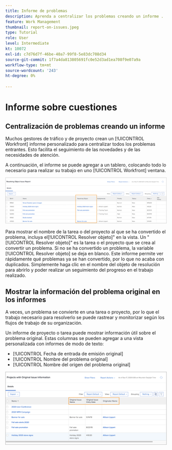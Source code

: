 ```yaml
---
title: Informe de problemas
description: Aprenda a centralizar los problemas creando un informe .
feature: Work Management
thumbnail: report-on-issues.jpeg
type: Tutorial
role: User
level: Intermediate
kt: 10072
exl-id: c7d76d7f-46be-40a7-99f8-5e83dc708d34
source-git-commit: 1f7a4da813805691fc0e52d3ad1ea708f9e07a9a
workflow-type: tm+mt
source-wordcount: '243'
ht-degree: 0%

---
```


# Informe sobre cuestiones

## Centralización de problemas creando un informe

Muchos gestores de tráfico y de proyecto crean un [!UICONTROL Workfront] informe personalizado para centralizar todos los problemas entrantes. Esto facilita el seguimiento de las novedades y de las necesidades de atención.

A continuación, el informe se puede agregar a un tablero, colocando todo lo necesario para realizar su trabajo en uno [!UICONTROL Workfront] ventana.

![Una imagen del [!UICONTROL Resolver objeto] de un informe de problemas.](assets/18-resolving-object-report.png)

Para mostrar el nombre de la tarea o del proyecto al que se ha convertido el problema, incluya el[!UICONTROL Resolver objeto]&quot; en la vista. Un &quot;[!UICONTROL Resolver objeto]&quot; es la tarea o el proyecto que se crea al convertir un problema. Si no se ha convertido un problema, la variable [!UICONTROL Resolver objeto] se deja en blanco. Este informe permite ver rápidamente qué problemas ya se han convertido, por lo que no acaba con duplicados. Simplemente haga clic en el nombre del objeto de resolución para abrirlo y poder realizar un seguimiento del progreso en el trabajo realizado.

## Mostrar la información del problema original en los informes

A veces, un problema se convierte en una tarea o proyecto, por lo que el trabajo necesario para resolverlo se puede rastrear y monitorizar según los flujos de trabajo de su organización.

Un informe de proyecto o tarea puede mostrar información útil sobre el problema original. Estas columnas se pueden agregar a una vista personalizada con informes de modo de texto:

* [!UICONTROL Fecha de entrada de emisión original]
* [!UICONTROL Nombre del problema original]
* [!UICONTROL Nombre del origen del problema original]

![Imagen de la información de informes de problemas.](assets/19-text-mode-reporting-for-issues.png)

<!-- Need wf one documentation article link below

For the text mode used to create this report, see the article titled View: Display original issue information on task and project list.

-->


<!--  Learn more graphic and documentation article links

* Create and customize views
* Overview of resolving and resolvable objects
* Understanding resolving and resolvable objects

-->
